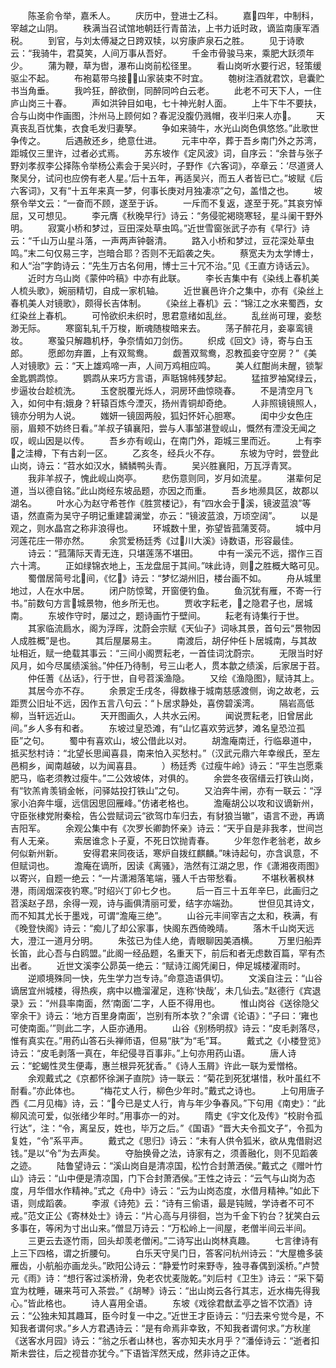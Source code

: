 <!-- { "loadSidebar": true } -->
　　陈圣俞令举，嘉禾人。
　　庆历中，登进士乙科。
　　嘉四年，中制科，宰越之山阴。
　　秩满当召试馆地朝廷行青苗法，上书力诋时政，谪监南康军酒税。
　　到官，与刘太傅凝之日跨双犊，以穷康庐泉石之胜。
　　见于诗歌云：“我骑牛，君莫笑，人间万事从吾好。
　　千金市骨骏马来，乘肥大跃须年少。
　　蒲为鞭，草为辔，瀑布山岗前松径里。
　　看山岗听水要行迟，轻策缓驱尘不起。
　　布袍葛带乌接，山家装束不时宜。
　　匏树注酒就君饮，皂囊贮书当角垂。
　　我吟狂，醉欲倒，同醉同吟白云老。
　　此老不可天下人，一住庐山岗三十春。
　　声如洪钟目如电，七十神光射人面。
　　上牛下牛不要扶，合与山岗中作画图，汴州马上顾何如？春泥没腹仍溅帽，夜半归来人亦。
　　天真丧乱百忧集，衣食毛发归妻孥。
　　争如来骑牛，水光山岗色俱悠悠。”此歌世争传之。
　　后遇赦还乡，绝意仕进。
　　元丰中卒，葬于吾乡南门外之苏湾，距城仅三里许，过者必式焉。
　　苏东坡作《定风波》词，自序云：“余昔与张子野刘孝叔李公择陈令举杨公素会于吴兴时，子野作《六客词》，卒章云：‘尽道贤人聚吴分，试问也应傍有老人星。’后十五年，再适吴兴，而五人者皆已亡。”坡赋《后六客词》，又有“十五年来真一梦，何事长庚对月独凄凉”之句，盖惜之也。
　　坡祭令举文云：“一奋而不顾，遂至于诉。
　　一斥而不复返，遂至于死。”其哀穷悼屈，又可想见。
　　李元膺《秋晚早行》诗云：“务侵驼褐晓寒轻，星斗阑干野外明。
　　寂寞小桥和梦过，豆田深处草虫鸣。”近世雪窗张武子亦有《早行》诗云：“千山万山星斗落，一声两声钟磬清。
　　路入小桥和梦过，豆花深处草虫鸣。”末二句仅易三字，岂暗合耶？否则不无蹈袭之失。
　　蔡宽夫为太学博士，和人“治”字韵诗云：“先生万古名何用，博士三十冗不治。”见《王直方诗话云》。
　　近时方乌山岗《蒙仲吟稿》中亦有此联。
　　李长吉集中有《染线上春机美人梳头歌》，婉丽精切，自成一家机轴。
　　近世襄邑许介之集中，亦有《染丝上春机美人对镜歌》，颇得长吉体制。
　　《染丝上春机》云：“锦江之水来蜀西，女红染丝上春机。
　　可怜欲织未织时，思君意绪如乱丝。
　　乱丝尚可理，妾愁渺无际。
　　寒窗轧轧千万梭，断魂随梭暗来去。
　　荡子醉花月，妾辜鸾镜妆。
　　寒蛩只解趣机杼，争奈情如刀剑伤。
　　织成《回文》诗，寄与白玉郎。
　　愿郎勿弃置，上有双鸳鸯。
　　觑蓍双鸳鸯，忍教孤妾守空房？”《美人对镜歌》云：“天上雄鸡啼一声，人间万鸡相应鸣。
　　美人红酣尚未醒，锁掣金匙鹦鹉惊。
　　鹦鹉从来巧方言语，声聒锦帏残梦起。
　　猛揎罗袖窝绿云，步逼妆台趁梳洗。
　　玉奁脱覆光烁人，洞房环曲惊晓春。
　　不是清空月飞入，如何中有娥身？轩辕百炼今湮灭，扬州青铜却奇绝。
　　人非照镜镜照人，镜亦分明为人说。
　　媸妍一镜固两般，狐妇怀奸心胆寒。
　　闺中少女色庄丽，眉颊不妨终日看。”羊叔子镇襄阳，尝与人事邹湛登岘山，慨然有湮没无闻之叹，岘山因是以传。
　　吾乡亦有岘山，在南门外，距城三里而近。
　　上有李之洼樽，下有古刹一区。
　　乙亥冬，经兵火不存。
　　东坡为守时，尝登此山岗，诗云：“苕水如汉水，鳞鳞鸭头青。
　　吴兴胜襄阳，万瓦浮青冥。
　　我非羊叔子，愧此岘山岗亭。
　　悲伤意则同，岁月如流星。
　　湛辈何足道，当以德自铭。”此山岗经东坡品题，亦因之而重。
　　吾乡地濒具区，故郡以湖名。
　　叶水心为赵守希苍作《胜赏楼记》，有“四水会于溪，镜波蓝浪”等语，然直斋为吴守子明记重建碧澜堂，亦云：“镜波蓝浪，万顷空阔”。
　　以是观之，则水晶宫之称非浪得也。
　　环城数十里，弥望皆菰蒲芰荷。
　　城中月河莲花庄一带亦然。
　　余赏爱杨廷秀《过川大溪》诗数语，形容最佳。
　　诗云：“菰蒲际天青无连，只堪莲荡不堪田。
　　中有一溪元不远，摺作三百六十湾。
　　正如绿锦衣地上，玉龙盘屈于其间。”味此诗，则之胜概大略可见。
　　蜀僧居简号北间，《忆》诗云：“梦忆湖州旧，楼台画不如。
　　舟从城里地过，人在水中居。
　　闭户防惊鹭，开窗便钓鱼。
　　鱼沉犹有雁，不寄一行书。”前数句方言城景物，他乡所无也。
　　贾收字耘老，之隐君子也，居城南。
　　东坡作守时，屡过之，题诗画竹于壁间。
　　耘老有诗集行于世。
　　其家临流扃水，阁为浮晖，沈蔚会宗赋《天仙子》词咏其景，首句云“景物因人成胜概”是也。
　　其后屋屡易主。
　　南渡后，胡仔仲任卜居城南，与其故址相近，赋一绝载其事云：“三间小阁贾耘老，一首佳词沈蔚宗。
　　无限当时好风月，如今尽属绩溪翁。”仲任乃待制，号三山老人，贯本歙之绩溪，后家居于苕。
　　仲任蓍《丛话》，行于世，自号苕溪渔隐。
　　又绘《渔隐图》，赋诗其上。
　　其居今亦不存。
　　余景定壬戌冬，得数椽于城南慈感渡侧，询之故老，云距贾公旧址不远，因作五言八句云：“卜居求静处，喜傍碧溪湾。
　　隔岩高低柳，当轩远近山。
　　天开图画久，人共水云闲。
　　闻说贾耘老，旧曾居此间。”乡人多有和者。
　　东坡过皇恐滩，有“山忆喜欢劳远梦，滩名皇恐泣孤臣”之句。
　　蜀中有喜欢山，坡公借此以对。
　　胡澹庵南迁，行临皋道中，抵买愁村诗：“北望长思闻喜县，南来怕入买愁村。”（汉武元鼎六年幸缑氏，至左邑桐乡，闻南越破，以为闻喜县。
　　）杨廷秀《过瘦牛岭》诗云：“平生岂愿乘肥马，临老须教过瘦牛。”二公效坡体，对俱的。
　　余尝冬夜宿缙云打铁山岗，有“钦羔肯羡销金帐，问驿姑投打铁山”之句。
　　又泊奔牛闸，亦有一联云：“浮家小泊奔牛堰，远信因思回雁峰。”仿诸老格也。
　　澹庵胡公以攻和议谪新州，守臣张棣党附秦桧，告公尝赋词云“欲驾巾车归去，有豺狼当辙”，语言不逊，再谪吉阳军。
　　余观公集中有《次罗长卿韵怀亲》诗云：“天乎自是非我孝，世间岂有人无亲。
　　索居谁念卜子夏，不死日饮抛青春。
　　少年忽作老翁老，故乡何似新州新。
　　安得君来同夜话，寒炉自拨红麒麟。”味诗起句，亦含讽意，不但赋词也。
　　澹庵在谪所，因读《离骚》，浩然有江湖之思，作《潇湘夜雨图》以寄兴，自题一绝云：“一片潇湘落笔端，骚人千古带愁看。
　　不堪秋著枫林港，雨阔烟深夜钓寒。”时绍兴丁卯七夕也。
　　后一百三十五年辛巳，此画归之苕溪赵子昂，余得一观，诗与画俱清丽可爱，结字亦端劲。
　　世但见其诗文，而不知其尤长于墨戏，可谓“澹庵三绝”。
　　山谷元丰间宰吉之太和，秩满，有《晚登快阁》诗云：“痴儿了却公家事，快阁东西倚晚晴。
　　落木千山岗天远大，澄江一道月分明。
　　朱弦已为佳人绝，青眼聊因美酒横。
　　万里归船弄长笛，此心吾与白鸥盟。”此阁一经品题，名重天下，前后和者无虑数百篇，罕有杰出者。
　　近世文溪李公昴英一绝云：“赋诗江阁凭阑日，伸足城楼濯雨时。
　　逆顺境殊同一快，先生学力岂专诗。”命意造语俱切。
　　文溪自注云：“山谷谪居宜州城楼，得热疾，病中以檐溜濯足，连称‘快哉’，未几仙去。”赵德行《宾退录》云：“州县率南面，然‘南面’二字，人臣不得用也。
　　惟山岗谷《送徐隐父宰余干》诗云：‘地方百里身南面’，岂别有所本欤？”余谓《论语》：“子曰：‘雍也可使南面。’”则此二字，人臣亦通用。
　　山谷《别杨明叔》诗云：“皮毛剥落尽，惟有真实在。”用药山答石头禅师语，但易“肤”为“毛”耳。
　　戴式之《小楼登览》诗云：“皮毛剥落一真在，年纪侵寻百事非。”上句亦用药山语。
　　唐人诗云：“蛇蝎性灵生便毒，惠兰根异死犹香。”《诗人玉屑》许此一联为爱憎格。
　　余观戴式之《京都怀徐渊子直院》诗一联云：“菊花到死犹堪惜，秋叶虽红不耐看。”亦此体也。
　　“梅花丈人行，柳色少年时。”戴式之诗也。
　　上句用唐子西《二月见梅》诗，云：“今已是丈人行，肯与年少争春风。”下句用《南史》：“此柳风流可爱，似张绪少年时。”用事亦一的对。
　　隋史《宇文化及传》“校尉令孤行达”，注：“令，离呈反，姓也，毕万之后。”《国语》“晋大夫令孤文子”，令孤为复姓，“令”系平声。
　　戴式之《思归》诗云：“未有人供令狐米，欲从鬼借尉迟钱。”是以“令”为去声矣。
　　夺胎换骨之法，诗家有之，须善融化，则不见蹈袭之迹。
　　陆鲁望诗云：“溪山岗自是清凉国，松竹合封萧洒侯。”戴式之《赠叶竹山》诗云：“山中便是清凉国，门下合封萧洒侯。”王性之诗云：“云气与山岗为态度，月华借水作精神。”式之《舟中》诗云：“云为山岗态度，水借月精神。”如此下语，则成蹈袭。
　　李淑《诗苑》云：“诗有三偷语，最是钝贼，学诗者不可不戒。”范文正公《寄林处士》诗云：“片心高与月徘徊，岂为千金下钓台？犹笑白云多事在，等闲为寸出山来。”僧显万诗云：“万松岭上一间屋，老僧半间云半间。
　　三更云去逐竹雨，回头却羡老僧闲。”二诗写出山岗林真趣。
　　七言律诗有上三下四格，谓之折腰句。
　　白乐天守吴门日，答客问杭州诗云：“大屋檐多装雁齿，小航船亦画龙头。”欧阳公诗云：“静爱竹时来野寺，独寻春偶到溪桥。”卢赞元《雨》诗：“想行客过溪桥滑，免老农忧麦陇乾。”刘后村《卫生》诗云：“采下菊宜为枕睡，碾来芎可入茶尝。”《胡琴》诗云：“出山岗云各行其志，近水梅先得我心。”皆此格也。
　　诗人喜用全语。
　　东坡《戏徐君猷孟亭之皆不饮酒》诗云：“公独未知其趣耳，臣今时复一中之。”近世王才臣诗云：“归去来兮觉今是，不知我者谓何求。”乡人方君遇诗云：“是有命焉非幸致，不知我者谓何求。”方秋崖《送客水月园》诗云：“翁之乐者山林也，客亦知夫水月乎？”潘倬诗云：“逝者扣斯未尝往，后之视昔亦犹今。”下语皆浑然天成，然非诗之正体。
